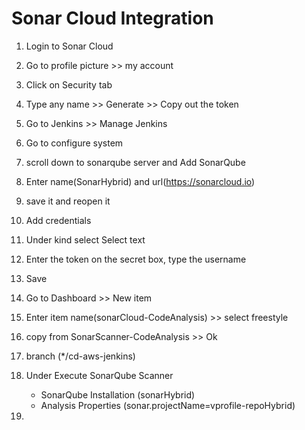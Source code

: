 # Sonar Cloud Integration

1. Login to Sonar Cloud

2. Go to profile picture >> my account

3. Click on Security tab

4. Type any name >> Generate >> Copy out the token

5. Go to Jenkins >> Manage Jenkins

6. Go to configure system

7. scroll down to sonarqube server and Add SonarQube

8. Enter name(SonarHybrid) and url(https://sonarcloud.io)

9. save it and reopen it

10. Add credentials

11. Under kind select Select text

12. Enter the token on the secret box, type the username

13. Save

14. Go to Dashboard >> New item

15. Enter item name(sonarCloud-CodeAnalysis) >> select freestyle

16. copy from SonarScanner-CodeAnalysis >> Ok

17. branch (\*/cd-aws-jenkins)

18. Under Execute SonarQube Scanner
    - SonarQube Installation (sonarHybrid)
    - Analysis Properties (sonar.projectName=vprofile-repoHybrid)
19.
